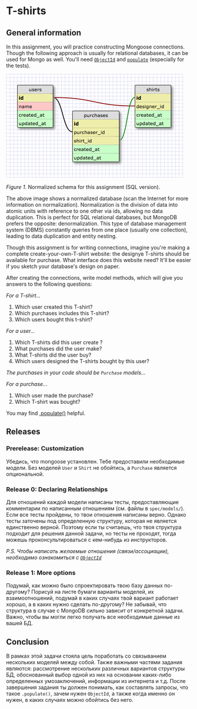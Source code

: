 # T-shirts

## General information

In this assignment, you will practice constructing Mongoose connections. Though the following approach is usually for relational databases, it can be used for Mongo as well. You'll need [`ObjectId`][ObjectId] and [`populate`][populate] (especially for the tests).

![database schema](shirts-schema.png)

*Figure 1*. Normalized schema for this assignment (SQL version).

The above image shows a normalized database (scan the Internet for more information on normalization). Normalization is the division of data into atomic units with reference to one other via ids, allowing no data duplication. This is perfect for SQL relational databases, but MongoDB prefers the opposite: denormalization. This type of database management system (DBMS) constantly queries from one place (usually one collection), leading to data duplication and entity nesting.

Though this assignment is for writing connections, imagine you're making a complete create-your-own-T-shirt website: the designув T-shirts should be available for purchase. What interface does this website need? It'll be easier if you sketch your database's design on paper.


After creating the connections, write model methods, which will give you answers to the following questions:

*For a T-shirt...*

1. Which user created this T-shirt?
2. Which purchases includes this T-shirt?
3. Which users bought this t-shirt?


*For a user...*

1. Which T-shirts did this user create ?
2. What purchases did the user make?
3. What T-shirts did the user buy?
4. Which users designed the T-shirts bought by this user?


*The purchases in your code should be `Purchase` models...*

*For a purchase...*

1. Which user made the purchase?
2. Which T-shirt was bought?


You may find [.populate()](https://mongoosejs.com/docs/populate.html) helpful.

## Releases

### Prerelease: Customization
Убедись, что mongoose установлен. Тебе предоставили необходимые модели. Без моделей `User` и `Shirt` не обойтись, а `Purchase` является опциональной.


### Release 0: Declaring Relationships
Для отношений каждой модели написаны тесты, предоставляющие комментарии по написанным отношениям (см. файлы в `spec/models/`). Если все тесты пройдены, то твои отношения написаны верно. Однако тесты заточены под определенную структуру, которая не является единственно верной. Поэтому если ты считаешь, что твоя структура подходит для решения данной задачи, но тесты не проходят, тогда можешь проконсультироваться с кем-нибудь из инструкторов.

*P.S. Чтобы написать желаемые отношения (связи/ассоциации), необходимо ознакомиться с [`ObjectId`][ObjectId]*

### Release 1: More options
Подумай, как можно было спроектировать твою базу данных по-другому? Порисуй на листе бумаги варианты моделей, их взаимоотношений, подумай в каких случаях твой вариант работает хорошо, а в каких нужно сделать по-другому? Не забывай, что структура в случае с MongoDB сильно зависит от конкретной задачи. Важно, чтобы вы могли легко получать все необходимые данные из вашей БД.


## Conclusion
В рамках этой задачи стояла цель поработать со связыванием нескольких моделей между собой. Также важными частями задания являются: рассмотрение нескольких различных вариантов структуры БД, обоснованный выбор одной из них на основании каких-либо определенных умозаключений, информации из интернета и т.д. После завершения задания ты должен понимать, как составлять запросы, что такое `.populate()`, зачем нужен `ObjectId`, а также когда именно он нужен, в каких случаях можно обойтись без него.


[ObjectId]: https://mongoosejs.com/docs/schematypes.html#objectids
[populate]: https://mongoosejs.com/docs/populate.html
